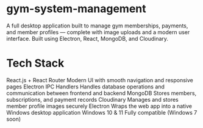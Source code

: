 # gym-system-management

A full desktop application built to manage gym memberships, payments, and member profiles — complete with image uploads and a modern user interface.
Built using Electron, React, MongoDB, and Cloudinary.

# Tech Stack
React.js + React Router Modern UI with smooth navigation and responsive pages
Electron IPC Handlers Handles database operations and communication between frontend and backend
MongoDB Stores members, subscriptions, and payment records
Cloudinary Manages and stores member profile images securely
Electron Wraps the web app into a native Windows desktop application
Windows 10 & 11 Fully compatible (Windows 7 soon)
